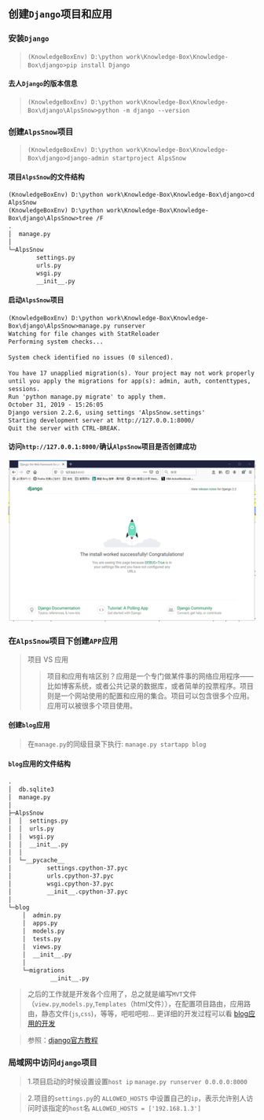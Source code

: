 ## 创建`Django`项目和应用

### 安装`Django`
 > ```(KnowledgeBoxEnv) D:\python work\Knowledge-Box\Knowledge-Box\django>pip install Django```

#### 去人`Django`的版本信息
> ```(KnowledgeBoxEnv) D:\python work\Knowledge-Box\Knowledge-Box\django\AlpsSnow>python -m django --version```

### 创建`AlpsSnow`项目
 >  ```(KnowledgeBoxEnv) D:\python work\Knowledge-Box\Knowledge-Box\django>django-admin startproject AlpsSnow```

#### 项目`AlpsSnow`的文件结构 
```
(KnowledgeBoxEnv) D:\python work\Knowledge-Box\Knowledge-Box\django>cd AlpsSnow
(KnowledgeBoxEnv) D:\python work\Knowledge-Box\Knowledge-Box\django\AlpsSnow>tree /F
.
│  manage.py
│
└─AlpsSnow
        settings.py
        urls.py
        wsgi.py
        __init__.py
```
#### 启动`AlpsSnow`项目
 ```
 (KnowledgeBoxEnv) D:\python work\Knowledge-Box\Knowledge-Box\django\AlpsSnow>manage.py runserver
Watching for file changes with StatReloader
Performing system checks...

System check identified no issues (0 silenced).

You have 17 unapplied migration(s). Your project may not work properly until you apply the migrations for app(s): admin, auth, contenttypes, sessions.
Run 'python manage.py migrate' to apply them.
October 31, 2019 - 15:26:05
Django version 2.2.6, using settings 'AlpsSnow.settings'
Starting development server at http://127.0.0.1:8000/
Quit the server with CTRL-BREAK.
 ```
#### 访问`http://127.0.0.1:8000/`确认`AlpsSnow`项目是否创建成功
![示例图](ProjectSuccessfully.png)

### 在`AlpsSnow`项目下创建`APP`应用

> 项目 VS 应用
>> 项目和应用有啥区别？应用是一个专门做某件事的网络应用程序——比如博客系统，或者公共记录的数据库，或者简单的投票程序。项目则是一个网站使用的配置和应用的集合。项目可以包含很多个应用。应用可以被很多个项目使用。

#### 创建`blog`应用
> 在`manage.py`的同级目录下执行: ```manage.py startapp blog```

#### `blog`应用的文件结构 
```
.
│  db.sqlite3
│  manage.py
│
├─AlpsSnow
│  │  settings.py
│  │  urls.py
│  │  wsgi.py
│  │  __init__.py
│  │
│  └─__pycache__
│          settings.cpython-37.pyc
│          urls.cpython-37.pyc
│          wsgi.cpython-37.pyc
│          __init__.cpython-37.pyc
│
└─blog
    │  admin.py
    │  apps.py
    │  models.py
    │  tests.py
    │  views.py
    │  __init__.py
    │
    └─migrations
            __init__.py
```
> 之后的工作就是开发各个应用了，总之就是编写`MVT`文件（`view.py`,`models.py`,`Templates`（html文件）），在配置项目路由，应用路由，静态文件(`js`,`css`)，等等，吧啦吧啦...
更详细的开发过程可以看 [blog应用的开发](./AlpsSnow/blog/README.md)

> 参照：[django官方教程](https://docs.djangoproject.com/zh-hans/2.2/intro/)


### 局域网中访问`django`项目
> 1.项目启动的时候设置设置`host ip`
```manage.py runserver 0.0.0.0:8000```

> 2.项目的`settings.py`的 `ALLOWED_HOSTS` 中设置自己的`ip`，表示允许别人访问时该指定的`host`名
```ALLOWED_HOSTS = ['192.168.1.3']```
